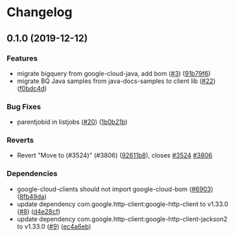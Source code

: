 # Changelog

## 0.1.0 (2019-12-12)


### Features

* migrate bigquery from google-cloud-java, add bom ([#3](https://www.github.com/googleapis/java-bigquery/issues/3)) ([91b79f6](https://www.github.com/googleapis/java-bigquery/commit/91b79f608ad4743f895c3f9324153cb70065a28c))
* migrate BQ Java samples from java-docs-samples to client lib ([#22](https://www.github.com/googleapis/java-bigquery/issues/22)) ([f0bdc4d](https://www.github.com/googleapis/java-bigquery/commit/f0bdc4dda5d2078dbf2ef84d7f7bbe09561504a8))


### Bug Fixes

* parentjobid in listjobs ([#20](https://www.github.com/googleapis/java-bigquery/issues/20)) ([1b0b21b](https://www.github.com/googleapis/java-bigquery/commit/1b0b21b7dae97507bfcb449ed78fabff636747f5))


### Reverts

* Revert "Move <reportPlugins> to <reporting><plugins> (#3524)" (#3806) ([92611b8](https://www.github.com/googleapis/java-bigquery/commit/92611b880c7dfcbee13bca56cd80cfa46337d8c3)), closes [#3524](https://www.github.com/googleapis/java-bigquery/issues/3524) [#3806](https://www.github.com/googleapis/java-bigquery/issues/3806)


### Dependencies

* google-cloud-clients should not import google-cloud-bom ([#6903](https://www.github.com/googleapis/java-bigquery/issues/6903)) ([8fb49da](https://www.github.com/googleapis/java-bigquery/commit/8fb49daca84970503a91e75d3118dc92235798aa))
* update dependency com.google.http-client:google-http-client to v1.33.0 ([#8](https://www.github.com/googleapis/java-bigquery/issues/8)) ([d4e28cf](https://www.github.com/googleapis/java-bigquery/commit/d4e28cfcbf71e0ca6037e420b84f7b9dfdcf3be2))
* update dependency com.google.http-client:google-http-client-jackson2 to v1.33.0 ([#9](https://www.github.com/googleapis/java-bigquery/issues/9)) ([ec4a6eb](https://www.github.com/googleapis/java-bigquery/commit/ec4a6ebbf03f1c6ac51027e63f0e198222a830b6))
